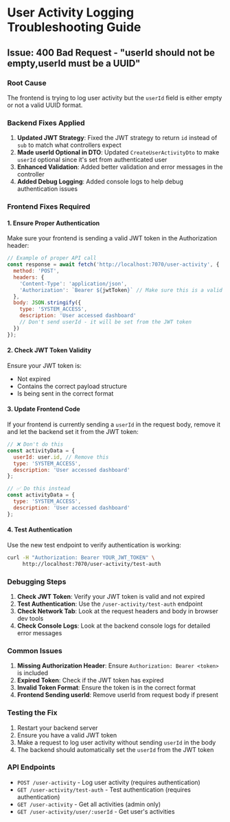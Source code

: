 # User Activity Logging Troubleshooting Guide

## Issue: 400 Bad Request - "userId should not be empty,userId must be a UUID"

### Root Cause
The frontend is trying to log user activity but the `userId` field is either empty or not a valid UUID format.

### Backend Fixes Applied

1. **Updated JWT Strategy**: Fixed the JWT strategy to return `id` instead of `sub` to match what controllers expect
2. **Made userId Optional in DTO**: Updated `CreateUserActivityDto` to make `userId` optional since it's set from authenticated user
3. **Enhanced Validation**: Added better validation and error messages in the controller
4. **Added Debug Logging**: Added console logs to help debug authentication issues

### Frontend Fixes Required

#### 1. Ensure Proper Authentication
Make sure your frontend is sending a valid JWT token in the Authorization header:

```javascript
// Example of proper API call
const response = await fetch('http://localhost:7070/user-activity', {
  method: 'POST',
  headers: {
    'Content-Type': 'application/json',
    'Authorization': `Bearer ${jwtToken}` // Make sure this is a valid token
  },
  body: JSON.stringify({
    type: 'SYSTEM_ACCESS',
    description: 'User accessed dashboard'
    // Don't send userId - it will be set from the JWT token
  })
});
```

#### 2. Check JWT Token Validity
Ensure your JWT token is:
- Not expired
- Contains the correct payload structure
- Is being sent in the correct format

#### 3. Update Frontend Code
If your frontend is currently sending a `userId` in the request body, remove it and let the backend set it from the JWT token:

```javascript
// ❌ Don't do this
const activityData = {
  userId: user.id, // Remove this
  type: 'SYSTEM_ACCESS',
  description: 'User accessed dashboard'
};

// ✅ Do this instead
const activityData = {
  type: 'SYSTEM_ACCESS',
  description: 'User accessed dashboard'
};
```

#### 4. Test Authentication
Use the new test endpoint to verify authentication is working:

```bash
curl -H "Authorization: Bearer YOUR_JWT_TOKEN" \
     http://localhost:7070/user-activity/test-auth
```

### Debugging Steps

1. **Check JWT Token**: Verify your JWT token is valid and not expired
2. **Test Authentication**: Use the `/user-activity/test-auth` endpoint
3. **Check Network Tab**: Look at the request headers and body in browser dev tools
4. **Check Console Logs**: Look at the backend console logs for detailed error messages

### Common Issues

1. **Missing Authorization Header**: Ensure `Authorization: Bearer <token>` is included
2. **Expired Token**: Check if the JWT token has expired
3. **Invalid Token Format**: Ensure the token is in the correct format
4. **Frontend Sending userId**: Remove userId from request body if present

### Testing the Fix

1. Restart your backend server
2. Ensure you have a valid JWT token
3. Make a request to log user activity without sending `userId` in the body
4. The backend should automatically set the `userId` from the JWT token

### API Endpoints

- `POST /user-activity` - Log user activity (requires authentication)
- `GET /user-activity/test-auth` - Test authentication (requires authentication)
- `GET /user-activity` - Get all activities (admin only)
- `GET /user-activity/user/:userId` - Get user's activities 